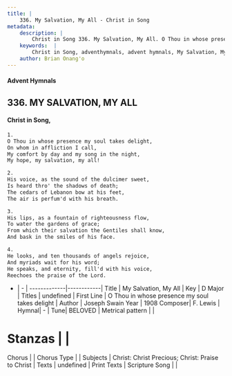 ```yaml
---
title: |
    336. My Salvation, My All - Christ in Song
metadata:
    description: |
        Christ in Song 336. My Salvation, My All. O Thou in whose presence my soul takes delight, On whom in affliction I call, My comfort by day and my song in the night, My hope, my salvation, my all!
    keywords:  |
        Christ in Song, adventhymnals, advent hymnals, My Salvation, My All, O Thou in whose presence my soul takes delight. 
    author: Brian Onang'o
---
```


#### Advent Hymnals
## 336. MY SALVATION, MY ALL
####  Christ in Song,

```txt
1.
O Thou in whose presence my soul takes delight,
On whom in affliction I call,
My comfort by day and my song in the night,
My hope, my salvation, my all!

2.
His voice, as the sound of the dulcimer sweet,
Is heard thro' the shadows of death;
The cedars of Lebanon bow at his feet,
The air is perfum'd with his breath.

3.
His lips, as a fountain of righteousness flow,
To water the gardens of grace;
From which their salvation the Gentiles shall know,
And bask in the smiles of his face.

4.
He looks, and ten thousands of angels rejoice,
And myriads wait for his word;
He speaks, and eternity, fill'd with his voice,
Reechoes the praise of the Lord.

```

- |   -  |
-------------|------------|
Title | My Salvation, My All |
Key | D Major |
Titles | undefined |
First Line | O Thou in whose presence my soul takes delight |
Author | Joseph Swain
Year | 1908
Composer| F. Lewis |
Hymnal|  - |
Tune| BELOVED |
Metrical pattern | |
# Stanzas |  |
Chorus |  |
Chorus Type |  |
Subjects | Christ: Christ Precious; Christ: Praise to Christ |
Texts | undefined |
Print Texts | 
Scripture Song |  |
    
